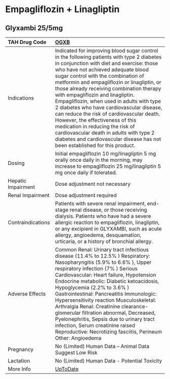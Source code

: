 # Empagliflozin + Linagliptin

## Glyxambi 25/5mg

| TAH Drug Code      | [OGXB](https://www.tahsda.org.tw/drugs/hissearch.php?drug_code=OGXB)                                                                                                                                                                                                                                                                                                                                                                                                                                                                                                                                                                                                                    |
|:-------------------|:----------------------------------------------------------------------------------------------------------------------------------------------------------------------------------------------------------------------------------------------------------------------------------------------------------------------------------------------------------------------------------------------------------------------------------------------------------------------------------------------------------------------------------------------------------------------------------------------------------------------------------------------------------------------------------------|
| Indications        | Indicated for improving blood sugar control in the following patients with type 2 diabetes in conjunction with diet and exercise: those who have not achieved adequate blood sugar control with the combination of metformin and empagliflozin or linagliptin, or those already receiving combination therapy with empagliflozin and linagliptin. Empagliflozin, when used in adults with type 2 diabetes who have cardiovascular disease, can reduce the risk of cardiovascular death. However, the effectiveness of this medication in reducing the risk of cardiovascular death in adults with type 2 diabetes and cardiovascular disease has not been established for this product. |
| Dosing             | Initial empagliflozin 10 mg/linagliptin 5 mg orally once daily in the morning, may increase to empagliflozin 25 mg/linagliptin 5 mg once daily if tolerated.                                                                                                                                                                                                                                                                                                                                                                                                                                                                                                                            |
| Hepatic Impairment | Dose adjustment not necessary                                                                                                                                                                                                                                                                                                                                                                                                                                                                                                                                                                                                                                                           |
| Renal Impairment   | Dose adjustment required                                                                                                                                                                                                                                                                                                                                                                                                                                                                                                                                                                                                                                                                |
| Contraindications  | Patients with severe renal impairment, end-stage renal disease, or those receiving dialysis. Patients who have had a severe allergic reaction to empagliflozin, linagliptin, or any excipient in GLYXAMBI, such as acute allergy, angioedema, desquamation, urticaria, or a history of bronchial allergy.                                                                                                                                                                                                                                                                                                                                                                               |
| Adverse Effects    | Common Renal: Urinary tract infectious disease (11.4% to 12.5% ) Respiratory: Nasopharyngitis (5.9% to 6.6% ), Upper respiratory infection (7% ) Serious Cardiovascular: Heart failure, Hypotension Endocrine metabolic: Diabetic ketoacidosis, Hypoglycemia (2.2% to 3.6% ) Gastrointestinal: Pancreatitis Immunologic: Hypersensitivity reaction Musculoskeletal: Arthralgia Renal: Creatinine clearance-glomerular filtration abnormal, Decreased, Pyelonephritis, Sepsis due to urinary tract infection, Serum creatinine raised Reproductive: Necrotizing fasciitis, Perineum Other: Angioedema                                                                                    |
| Pregnancy          | No (Limited) Human Data – Animal Data Suggest Low Risk                                                                                                                                                                                                                                                                                                                                                                                                                                                                                                                                                                                                                                  |
| Lactation          | No (Limited) Human Data - Potential Toxicity                                                                                                                                                                                                                                                                                                                                                                                                                                                                                                                                                                                                                                            |
| More Info          | [UpToDate](https://www.uptodate.com/contents/empagliflozin-and-linagliptin-drug-information)                                                                                                                                                                                                                                                                                                                                                                                                                                                                                                                                                                                            |


